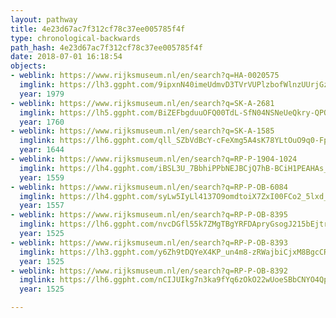 ```yaml
---
layout: pathway
title: 4e23d67ac7f312cf78c37ee005785f4f
type: chronological-backwards
path_hash: 4e23d67ac7f312cf78c37ee005785f4f
date: 2018-07-01 16:18:54
objects:
- weblink: https://www.rijksmuseum.nl/en/search?q=HA-0020575
  imglink: https://lh3.ggpht.com/9ipxnN40imeUdmvD3TVrVUPlzbofWlnzUUrjGzV2_FQKPz9tgDaxDV9jiJrsQYIwVFhyoDg4eZcCbFtGdYOkUG0kEA=s200
  year: 1979
- weblink: https://www.rijksmuseum.nl/en/search?q=SK-A-2681
  imglink: https://lh5.ggpht.com/BiZEFbgduuOFQ00TdL-SfN04NSNeUeQkry-QPQ-7wnP-lFZ8r9a7DLdLEBZlA9vDCoATJ589ghEJTSRyUNnhRiZobPTj=s200
  year: 1760
- weblink: https://www.rijksmuseum.nl/en/search?q=SK-A-1585
  imglink: https://lh6.ggpht.com/qll_SZbVdBcY-cFeXmg5A4sK78YLtOuO9q0-FprRiufUkBohpGW10_xdZG4fK3U0efPIFhr1itBLu2ksRxiVuLU3UBxr=s200
  year: 1644
- weblink: https://www.rijksmuseum.nl/en/search?q=RP-P-1904-1024
  imglink: https://lh4.ggpht.com/iBSL3U_7BbhiPPbNEJBCjQ7hB-BCiH1PEAHAs_FGhk9NRTL0FXMapGH9ypciTie02lECCp-r1ft2RtIOfDIi8w8EsfQ=s200
  year: 1559
- weblink: https://www.rijksmuseum.nl/en/search?q=RP-P-OB-6084
  imglink: https://lh4.ggpht.com/syLw5IyLl4137O9omdtoiX7ZxI00FCo2_5lxd_0_AVSAVg5NEUHItucNsqHl2BoQCKIA_H3njhaqKxiQkbqhuyglN_M=s200
  year: 1557
- weblink: https://www.rijksmuseum.nl/en/search?q=RP-P-OB-8395
  imglink: https://lh6.ggpht.com/nvcDGfl55k7ZMgTBgYRFDApryGsogJ215bEjtrG6vu4b9Z_8SXpo-Qs7s_ct7xXf2zx-WhwJWGsfW8JA70UmF0PEMSI=s200
  year: 1525
- weblink: https://www.rijksmuseum.nl/en/search?q=RP-P-OB-8393
  imglink: https://lh3.ggpht.com/y6Zh9tDQYeX4KP_un4m8-zRWajbiCjxM8BgcCR5amy9g2qfQ63enY-iZ4AhF39L3jP-F19j93OSIMybYuqksi5XFVRM=s200
  year: 1525
- weblink: https://www.rijksmuseum.nl/en/search?q=RP-P-OB-8392
  imglink: https://lh6.ggpht.com/nCIJUIkg7n3ka9fYq6zOkO22wUoeSBbCNYO4Qp6mNv9rCtxIhufbFMuA4YwAKSO_iisiUggG_8-kalXHpIc_nzt7wS8O=s200
  year: 1525

---
```

